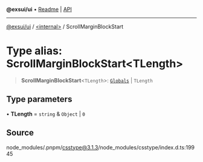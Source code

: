 **@exsui/ui** • [Readme](../../README.md) \| [API](../../globals.md)

***

[@exsui/ui](../../README.md) / [\<internal\>](../README.md) / ScrollMarginBlockStart

# Type alias: ScrollMarginBlockStart\<TLength\>

> **ScrollMarginBlockStart**\<`TLength`\>: [`Globals`](Globals.md) \| `TLength`

## Type parameters

• **TLength** = `string` & `Object` \| `0`

## Source

node\_modules/.pnpm/csstype@3.1.3/node\_modules/csstype/index.d.ts:19945
